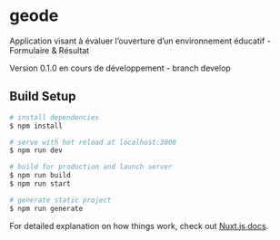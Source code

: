 # geode
Application visant à évaluer l’ouverture d’un environnement éducatif - Formulaire & Résultat 

Version 0.1.0 en cours de développement - branch develop

## Build Setup

```bash
# install dependencies
$ npm install

# serve with hot reload at localhost:3000
$ npm run dev

# build for production and launch server
$ npm run build
$ npm run start

# generate static project
$ npm run generate
```

For detailed explanation on how things work, check out [Nuxt.js docs](https://nuxtjs.org).
